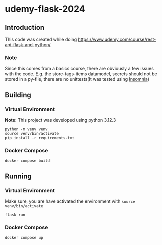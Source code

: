 # udemy-flask-2024

## Introduction

This code was created while doing https://www.udemy.com/course/rest-api-flask-and-python/
### Note
Since this comes from a basics course, there are obviously a few issues with the code. E.g. the store-tags-items datamodel, secrets should not be stored in a py-file, there are no unittests(It was tested using [Insomnia](https://app.insomnia.rest/))

## Building
### Virtual Environment
**Note:** This project was developed using python 3.12.3
```
python -m venv venv 
source venv/bin/activate
pip install -r requirements.txt
```

### Docker Compose
```
docker compose build 
```

## Running
### Virtual Environment
Make sure, you are have activated the environment with `source venv/bin/activate`

```
flask run
```

### Docker Compose
```
docker compose up 
```
